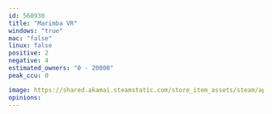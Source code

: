 ```yaml
---
id: 560930
title: "Marimba VR"
windows: "true"
mac: "false"
linux: false
positive: 2
negative: 4
estimated_owners: "0 - 20000"
peak_ccu: 0

image: https://shared.akamai.steamstatic.com/store_item_assets/steam/apps/560930/header.jpg?t=1483491091
opinions:
---
```

